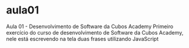 # aula01
Aula 01 - Desenvolvimento de Software da Cubos Academy
Primeiro exercício do curso de desenvolvimento de Software da Cubos Academy, nele está escrevendo na tela duas frases utilizando JavaScript
